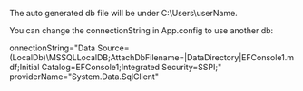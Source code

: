 The auto generated db file will be under C:\Users\userName.

You can change the connectionString in App.config to use another db:

onnectionString="Data Source=(LocalDb)\MSSQLLocalDB;AttachDbFilename=|DataDirectory|EFConsole1.mdf;Initial Catalog=EFConsole1;Integrated Security=SSPI;" providerName="System.Data.SqlClient"
